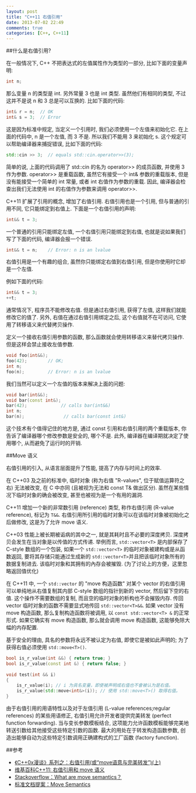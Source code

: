 ```yaml
---
layout: post
title: "C++11 右值引用"
date: 2013-07-02 22:49
comments: true
categories: [C++, C++11]
---
```


##什么是右值引用?

在一般情况下, C++ 不把表达式的左值属性作为类型的一部分, 比如下面的变量声明:

```cpp
int n;
```

那么变量 n 的类型是 int. 另外常量 3 也是 int 类型. 虽然他们有相同的类型, 不过这并不是说 n 和 3 总是可以互换的. 比如下面的代码:

```cpp
int& r = n;  // OK
int& s = 3;  // Error
```

这是因为标准中规定, 当定义一个引用时, 我们必须使用一个左值来初始化它. 在上面的代码中, n 是一个左值, 而 3 不是. 所以我们不能用 3 来初始化 s. 这个规定可以帮助编译器来捕捉错误, 比如下面的代码:

```cpp
std::cin >> 3;  // equals std::cin.operator>>(3);
```

简单的说, 上面的代码调用了 std::cin 的名为 operator>> 的成员函数, 并使用 3 作为参数. operator>> 是重载函数, 虽然它有接受一个 int& 参数的重载版本, 但是没有能接受一个简单的 int 常量, 或者 int 右值作为参数的重载. 因此, 编译器会检查出我们无法使用 int 的右值作为参数来调用 operator>>.

<!-- more -->
C++11 扩展了引用的概念, 增加了右值引用. 右值引用也是一个引用, 但与普通的引用不同, 它只能绑定到右值上. 下面是一个右值引用的声明:

```cpp
int&& t = 3;
```

一个普通的引用只能绑定左值, 一个右值引用只能绑定到右值, 也就是说如果我们写了下面的代码, 编译器会报一个错误.

```cpp
int&& t = n;    // Error: n is an lvalue
```

右值引用是一个有趣的组合, 虽然你只能绑定右值到右值引用, 但是你使用时它却是一个左值.

例如下面的代码:

```cpp
int&& t = 3;
++t;
```

通常情况下, 程序员不能修改右值. 但是通过右值引用, 获得了左值, 这样我们就能修改它的值了. 另外, 右值在通过右值引用绑定之后, 这个右值就不在可访问, 它使用了转移语义来代替拷贝操作.
 
定义一个接收右值引用参数的函数, 那么函数就会使用转移语义来替代拷贝操作. 但是这样会禁止接收左值参数.

```cpp
void foo(int&&);
foo(42);        // OK;
int n;
foo(n);         // Error: n is an lvalue
```

我们当然可以定义一个左值的版本来解决上面的问题:

```cpp
void bar(int&&);
void bar(const int&);
bar(42);             // calls bar(int&&)
int n;
bar(n);               // calls bar(const int&)
```

这个技术有个值得记住的地方是, 通过 const 引用和右值引用的两个重载版本, 你告诉了编译器哪个修改参数是安全的, 哪个不是. 此外, 编译器在编译期就决定了使用哪个, 从而避免了运行时的开销.


##Move 语义

右值引用的引入, 从语言层面提升了性能, 提高了内存与时间上的效率.
 
在 C++03 及之前的标准中, 临时对象 (称为右值 "R-values", 位于赋值运算符之右) 无法被改变, 在 C 中亦同 (且被视为无法和 const T& 做出区分). 虽然在某些情况下临时对象的确会被改变, 甚至也被视为是一个有用的漏洞.
 
C++11 增加一个新的非常数引用 (reference) 类型, 称作右值引用 (R-value reference), 标记为 `T&&`. 右值引用所引用的临时对象可以在该临时对象被初始化之后做修改, 这是为了允许 move 语义.
 
C++03 性能上被长期被诟病的其中之一, 就是其耗时且不必要的深度拷贝. 深度拷贝会发生在当对象是以传值的方式传递. 举例而言, `std::vector<T>` 是内部保存了 C-style 数组的一个包装, 如果一个 `std::vector<T>` 的临时对象被建构或是从函数返回, 要将其存储只能通过生成新的 `std::vector<T>`并且把该临时对象所有的数据复制进去. 该临时对象和其拥有的內存会被摧毁. (为了讨论上的方便，这里忽略返回值优化)
 
在 C++11 中, 一个 `std::vector` 的 "move 构造函数" 对某个 vector 的右值引用可以单纯地从右值复制其内部 C-style 数组的指针到新的 vector, 然后留下空的右值. 这个操作不需要数组的复制, 而且空的临时对象的析构也不会摧毁内存. 传回 vector 临时对象的函数不需要显式地传回 `std::vector<T>&&`. 如果 vector 没有 move 构造函数, 那么复制构造函数将被调用, 以 `const std::vector<T> &` 的正常形式. 如果它确实有 move 构造函数, 那么就会调用 move 构造函数, 这能够免除大幅的内存配置.
 
基于安全的理由, 具名的参数将永远不被认定为右值, 即使它是被如此声明的; 为了获得右值必须使用 `std::move<T>()`.

```cpp
bool is_r_value(int &&) { return true; }
bool is_r_value(const int &) { return false; }
 
void test(int && i)
{
    is_r_value(i); // i 为具名变量，即使被声明成右值也不會被认为是右值。
    is_r_value(std::move<int&>(i)); // 使用 std::move<T>() 取得右值。
}
```

由于右值引用的用语特性以及对于左值引用 (L-value references;regular references) 的某些用语修正, 右值引用允许开发者提供完美转发 (perfect function forwarding). 当与变长参数模板结合, 这项能力允许函数模板能够完美地转送引数给其他接受这些特定引数的函数. 最大的用处在于转发构造函数参数, 创造出能够自动为这些特定引数调用正确建构式的工厂函数 (factory function).


##参考

- [《C++0x漫谈》系列之：右值引用(或“move语意与完美转发”)(上)](http://blog.csdn.net/pongba/article/details/1684519)
- [维基百科C++11: 右值引用和 move 语义](https://zh.wikipedia.org/zh-cn/C%2B%2B11#.E5.8F.B3.E5.80.BC.E5.BC.95.E7.94.A8.E5.92.8C_move_.E8.AA.9E.E6.84.8F)
- [Stackoverflow：What are move semantics？](http://stackoverflow.com/questions/3106110/what-are-move-semantics/3109981)
- [标准文档提案：Move Semantics](http://www.open-std.org/jtc1/sc22/wg21/docs/papers/2006/n2027.html#Move_Semantics)
